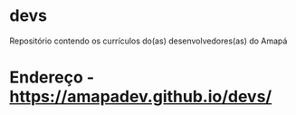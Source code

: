 # devs
Repositório contendo os currículos do(as) desenvolvedores(as) do Amapá


# Endereço - https://amapadev.github.io/devs/
